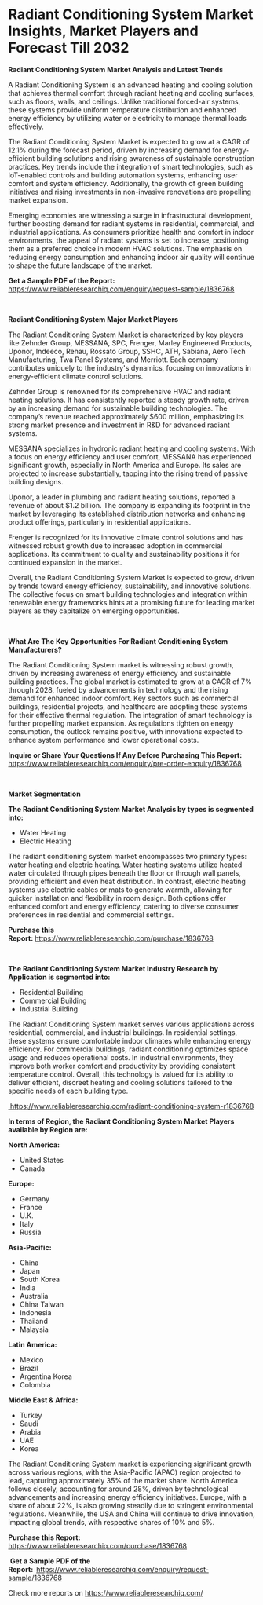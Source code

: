 <p><h1>Radiant Conditioning System Market Insights, Market Players and Forecast Till 2032</h1></p><p><strong>Radiant Conditioning System Market Analysis and Latest Trends</strong></p>
<p><p>A Radiant Conditioning System is an advanced heating and cooling solution that achieves thermal comfort through radiant heating and cooling surfaces, such as floors, walls, and ceilings. Unlike traditional forced-air systems, these systems provide uniform temperature distribution and enhanced energy efficiency by utilizing water or electricity to manage thermal loads effectively.</p><p>The Radiant Conditioning System Market is expected to grow at a CAGR of 12.1% during the forecast period, driven by increasing demand for energy-efficient building solutions and rising awareness of sustainable construction practices. Key trends include the integration of smart technologies, such as IoT-enabled controls and building automation systems, enhancing user comfort and system efficiency. Additionally, the growth of green building initiatives and rising investments in non-invasive renovations are propelling market expansion.</p><p>Emerging economies are witnessing a surge in infrastructural development, further boosting demand for radiant systems in residential, commercial, and industrial applications. As consumers prioritize health and comfort in indoor environments, the appeal of radiant systems is set to increase, positioning them as a preferred choice in modern HVAC solutions. The emphasis on reducing energy consumption and enhancing indoor air quality will continue to shape the future landscape of the market.</p></p>
<p><strong>Get a Sample PDF of the Report:&nbsp;</strong> <a href="https://www.reliableresearchiq.com/enquiry/request-sample/1836768?utm_campaign=3279&utm_medium=2&utm_source=Github&utm_content=ia&utm_term=26032025&utm_id=radiant-conditioning-system">https://www.reliableresearchiq.com/enquiry/request-sample/1836768</a></p>
<p>&nbsp;</p>
<p><strong>Radiant Conditioning System Major Market Players</strong></p>
<p><p>The Radiant Conditioning System Market is characterized by key players like Zehnder Group, MESSANA, SPC, Frenger, Marley Engineered Products, Uponor, Indeeco, Rehau, Rossato Group, SSHC, ATH, Sabiana, Aero Tech Manufacturing, Twa Panel Systems, and Merriott. Each company contributes uniquely to the industry's dynamics, focusing on innovations in energy-efficient climate control solutions.</p><p>Zehnder Group is renowned for its comprehensive HVAC and radiant heating solutions. It has consistently reported a steady growth rate, driven by an increasing demand for sustainable building technologies. The company’s revenue reached approximately $600 million, emphasizing its strong market presence and investment in R&D for advanced radiant systems.</p><p>MESSANA specializes in hydronic radiant heating and cooling systems. With a focus on energy efficiency and user comfort, MESSANA has experienced significant growth, especially in North America and Europe. Its sales are projected to increase substantially, tapping into the rising trend of passive building designs.</p><p>Uponor, a leader in plumbing and radiant heating solutions, reported a revenue of about $1.2 billion. The company is expanding its footprint in the market by leveraging its established distribution networks and enhancing product offerings, particularly in residential applications.</p><p>Frenger is recognized for its innovative climate control solutions and has witnessed robust growth due to increased adoption in commercial applications. Its commitment to quality and sustainability positions it for continued expansion in the market.</p><p>Overall, the Radiant Conditioning System Market is expected to grow, driven by trends toward energy efficiency, sustainability, and innovative solutions. The collective focus on smart building technologies and integration within renewable energy frameworks hints at a promising future for leading market players as they capitalize on emerging opportunities.</p></p>
<p>&nbsp;</p>
<p><strong>What Are The Key Opportunities For Radiant Conditioning System Manufacturers?</strong></p>
<p><p>The Radiant Conditioning System market is witnessing robust growth, driven by increasing awareness of energy efficiency and sustainable building practices. The global market is estimated to grow at a CAGR of 7% through 2028, fueled by advancements in technology and the rising demand for enhanced indoor comfort. Key sectors such as commercial buildings, residential projects, and healthcare are adopting these systems for their effective thermal regulation. The integration of smart technology is further propelling market expansion. As regulations tighten on energy consumption, the outlook remains positive, with innovations expected to enhance system performance and lower operational costs.</p></p>
<p><strong>Inquire or Share Your Questions If Any Before Purchasing This Report:</strong> <a href="https://www.reliableresearchiq.com/enquiry/pre-order-enquiry/1836768?utm_campaign=3279&utm_medium=2&utm_source=Github&utm_content=ia&utm_term=26032025&utm_id=radiant-conditioning-system">https://www.reliableresearchiq.com/enquiry/pre-order-enquiry/1836768</a></p>
<p>&nbsp;</p>
<p><strong>Market Segmentation</strong></p>
<p><strong>The Radiant Conditioning System Market Analysis by types is segmented into:</strong></p>
<p><ul><li>Water Heating</li><li>Electric Heating</li></ul></p>
<p><p>The radiant conditioning system market encompasses two primary types: water heating and electric heating. Water heating systems utilize heated water circulated through pipes beneath the floor or through wall panels, providing efficient and even heat distribution. In contrast, electric heating systems use electric cables or mats to generate warmth, allowing for quicker installation and flexibility in room design. Both options offer enhanced comfort and energy efficiency, catering to diverse consumer preferences in residential and commercial settings.</p></p>
<p><strong>Purchase this Report:&nbsp;</strong><a href="https://www.reliableresearchiq.com/purchase/1836768?utm_campaign=3279&utm_medium=2&utm_source=Github&utm_content=ia&utm_term=26032025&utm_id=radiant-conditioning-system">https://www.reliableresearchiq.com/purchase/1836768</a></p>
<p>&nbsp;</p>
<p><strong>The Radiant Conditioning System Market Industry Research by Application is segmented into:</strong></p>
<p><ul><li>Residential Building</li><li>Commercial Building</li><li>Industrial Building</li></ul></p>
<p><p>The Radiant Conditioning System market serves various applications across residential, commercial, and industrial buildings. In residential settings, these systems ensure comfortable indoor climates while enhancing energy efficiency. For commercial buildings, radiant conditioning optimizes space usage and reduces operational costs. In industrial environments, they improve both worker comfort and productivity by providing consistent temperature control. Overall, this technology is valued for its ability to deliver efficient, discreet heating and cooling solutions tailored to the specific needs of each building type.</p></p>
<p><a href="https://www.reliableresearchiq.com/radiant-conditioning-system-r1836768?utm_campaign=3279&utm_medium=2&utm_source=Github&utm_content=ia&utm_term=26032025&utm_id=radiant-conditioning-system">&nbsp;https://www.reliableresearchiq.com/radiant-conditioning-system-r1836768</a></p>
<p><strong>In terms of Region, the Radiant Conditioning System Market Players available by Region are:</strong></p>
<p>
    <p> <strong> North America: </strong>
        <ul>
            <li>United States</li>
            <li>Canada</li>
        </ul>
        </p> 
    <p> <strong> Europe: </strong>
        <ul>
            <li>Germany</li>
            <li>France</li>
            <li>U.K.</li>
            <li>Italy</li>
            <li>Russia</li>
        </ul>
        </p> 
    <p> <strong> Asia-Pacific: </strong>
        <ul>
            <li>China</li>
            <li>Japan</li>
            <li>South Korea</li>
            <li>India</li>
            <li>Australia</li>
            <li>China Taiwan</li>
            <li>Indonesia</li>
            <li>Thailand</li>
            <li>Malaysia</li>
        </ul>
        </p> 
    <p> <strong> Latin America: </strong>
        <ul>
            <li>Mexico</li>
            <li>Brazil</li>
            <li>Argentina Korea</li>
            <li>Colombia</li>
        </ul>
        </p> 
    <p> <strong> Middle East & Africa: </strong>
        <ul>
            <li>Turkey</li>
            <li>Saudi</li>
            <li>Arabia</li>
            <li>UAE</li>
            <li>Korea</li>
        </ul>
    </p>
    </p>
<p><p>The Radiant Conditioning System market is experiencing significant growth across various regions, with the Asia-Pacific (APAC) region projected to lead, capturing approximately 35% of the market share. North America follows closely, accounting for around 28%, driven by technological advancements and increasing energy efficiency initiatives. Europe, with a share of about 22%, is also growing steadily due to stringent environmental regulations. Meanwhile, the USA and China will continue to drive innovation, impacting global trends, with respective shares of 10% and 5%.</p></p>
<p><strong>Purchase this Report: </strong><a href="https://www.reliableresearchiq.com/purchase/1836768?utm_campaign=3279&utm_medium=2&utm_source=Github&utm_content=ia&utm_term=26032025&utm_id=radiant-conditioning-system">https://www.reliableresearchiq.com/purchase/1836768</a></p>
<p>&nbsp;<strong>Get a Sample PDF of the Report:&nbsp;&nbsp;</strong><a href="https://www.reliableresearchiq.com/enquiry/request-sample/1836768?utm_campaign=3279&utm_medium=2&utm_source=Github&utm_content=ia&utm_term=26032025&utm_id=radiant-conditioning-system">https://www.reliableresearchiq.com/enquiry/request-sample/1836768</a></p>
<p><strong></strong></p>
<p>Check more reports on <a href="https://www.reliableresearchiq.com/?utm_campaign=3279&utm_medium=2&utm_source=Github&utm_content=ia&utm_term=26032025&utm_id=radiant-conditioning-system">https://www.reliableresearchiq.com/</a></p>